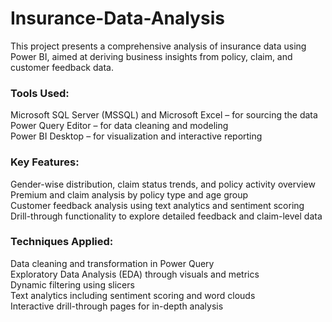 # Insurance-Data-Analysis
This project presents a comprehensive analysis of insurance data using Power BI, aimed at deriving business insights from policy, claim, and customer feedback data.

### Tools Used:
Microsoft SQL Server (MSSQL) and Microsoft Excel – for sourcing the data
<br>
Power Query Editor – for data cleaning and modeling
<br>
Power BI Desktop – for visualization and interactive reporting

### Key Features:
Gender-wise distribution, claim status trends, and policy activity overview
<br>
Premium and claim analysis by policy type and age group
<br>
Customer feedback analysis using text analytics and sentiment scoring
<br>
Drill-through functionality to explore detailed feedback and claim-level data

### Techniques Applied:
Data cleaning and transformation in Power Query
<br>
Exploratory Data Analysis (EDA) through visuals and metrics
<br>
Dynamic filtering using slicers
<br>
Text analytics including sentiment scoring and word clouds
<br>
Interactive drill-through pages for in-depth analysis
